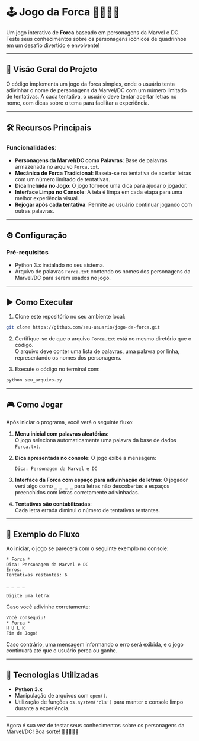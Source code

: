 # 🕹️ **Jogo da Forca** 🦸‍♂️🦸‍♀️

Um jogo interativo de **Forca** baseado em personagens da Marvel e DC. Teste seus conhecimentos sobre os personagens icônicos de quadrinhos em um desafio divertido e envolvente!

---

## 🚀 **Visão Geral do Projeto**

O código implementa um jogo da forca simples, onde o usuário tenta adivinhar o nome de personagens da Marvel/DC com um número limitado de tentativas. A cada tentativa, o usuário deve tentar acertar letras no nome, com dicas sobre o tema para facilitar a experiência.

---

## 🛠️ **Recursos Principais**

### Funcionalidades:
- **Personagens da Marvel/DC como Palavras**: Base de palavras armazenada no arquivo `Forca.txt`.
- **Mecânica de Forca Tradicional**: Baseia-se na tentativa de acertar letras com um número limitado de tentativas.
- **Dica Incluída no Jogo**: O jogo fornece uma dica para ajudar o jogador.
- **Interface Limpa no Console**: A tela é limpa em cada etapa para uma melhor experiência visual.
- **Rejogar após cada tentativa**: Permite ao usuário continuar jogando com outras palavras.

---

## ⚙️ **Configuração**

### Pré-requisitos
- Python 3.x instalado no seu sistema.
- Arquivo de palavras `Forca.txt` contendo os nomes dos personagens da Marvel/DC para serem usados no jogo.

---

## ▶️ **Como Executar**

1. Clone este repositório no seu ambiente local:
```bash
git clone https://github.com/seu-usuario/jogo-da-forca.git
```

2. Certifique-se de que o arquivo `Forca.txt` está no mesmo diretório que o código.  
   O arquivo deve conter uma lista de palavras, uma palavra por linha, representando os nomes dos personagens.

3. Execute o código no terminal com:
```bash
python seu_arquivo.py
```

---

## 🎮 **Como Jogar**

Após iniciar o programa, você verá o seguinte fluxo:

1. **Menu inicial com palavras aleatórias**:  
   O jogo seleciona automaticamente uma palavra da base de dados `Forca.txt`.

2. **Dica apresentada no console**:
   O jogo exibe a mensagem:  
   ```
   Dica: Personagem da Marvel e DC
   ```

3. **Interface da Forca com espaço para adivinhação de letras**:
   O jogador verá algo como `_ _ _ _` para letras não descobertas e espaços preenchidos com letras corretamente adivinhadas.

4. **Tentativas são contabilizadas**:  
   Cada letra errada diminui o número de tentativas restantes.

---

## 💬 **Exemplo do Fluxo**

Ao iniciar, o jogo se parecerá com o seguinte exemplo no console:

```
* Forca *
Dica: Personagem da Marvel e DC
Erros:  
Tentativas restantes: 6

_ _ _ _ 

Digite uma letra: 
```

Caso você adivinhe corretamente:

```
Você conseguiu!
* Forca *
H U L K
Fim de Jogo!
```

Caso contrário, uma mensagem informando o erro será exibida, e o jogo continuará até que o usuário perca ou ganhe.

---

## 🧮 **Tecnologias Utilizadas**

- **Python 3.x**
- Manipulação de arquivos com `open()`.
- Utilização de funções `os.system('cls')` para manter o console limpo durante a experiência.

---

Agora é sua vez de testar seus conhecimentos sobre os personagens da Marvel/DC! Boa sorte! 🦸‍♂️🦸‍♀️✨